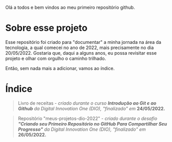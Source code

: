 Olá a todos e bem vindos ao meu primeiro repositório github.

# Sobre esse projeto

Esse repositório foi criado para "documentar" a minha jornada na área da tecnologia, a qual comecei no ano de 2022, mais precisamente no dia 20/05/2022. Gostaria que, daqui a alguns anos, eu possa revisitar esse projeto e olhar com orgulho o caminho trilhado.

Então, sem nada mais a adicionar, vamos ao índice.

# Índice

>Livro de receitas - _criado durante o curso **Introdução ao Git e ao Github** da Digital Innovation One (DIO), "finalizado" em_ **24/05/2022.**

>Repositório "meus-projetos-dio-2022" - _criado durante o desafio **"Criando seu Primeiro Repositório no GitHub Para Compartilhar Seu Progresso"** da Digital Innovation One (DIO), "finalizado" em_ **26/05/2022.**
